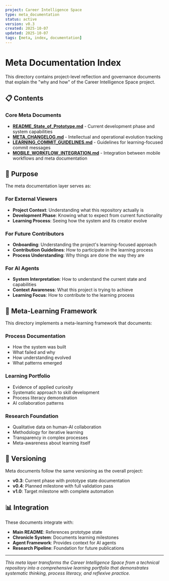 ```yaml
---
project: Career Intelligence Space
type: meta_documentation
status: active
version: v0.3
created: 2025-10-07
updated: 2025-10-07
tags: [meta, index, documentation]
---
```


# Meta Documentation Index

This directory contains project-level reflection and governance documents that explain the "why and how" of the Career Intelligence Space project.

## 📋 Contents

### Core Meta Documents
- **[README_State_of_Prototype.md](./README_State_of_Prototype.md)** - Current development phase and system capabilities
- **[META_CHANGELOG.md](./META_CHANGELOG.md)** - Intellectual and operational evolution tracking
- **[LEARNING_COMMIT_GUIDELINES.md](./LEARNING_COMMIT_GUIDELINES.md)** - Guidelines for learning-focused commit messages
- **[MOBILE_WORKFLOW_INTEGRATION.md](./MOBILE_WORKFLOW_INTEGRATION.md)** - Integration between mobile workflows and meta documentation

## 🎯 Purpose

The meta documentation layer serves as:

### For External Viewers
- **Project Context**: Understanding what this repository actually is
- **Development Phase**: Knowing what to expect from current functionality
- **Learning Process**: Seeing how the system and its creator evolve

### For Future Contributors
- **Onboarding**: Understanding the project's learning-focused approach
- **Contribution Guidelines**: How to participate in the learning process
- **Process Understanding**: Why things are done the way they are

### For AI Agents
- **System Interpretation**: How to understand the current state and capabilities
- **Context Awareness**: What this project is trying to achieve
- **Learning Focus**: How to contribute to the learning process

## 🧠 Meta-Learning Framework

This directory implements a meta-learning framework that documents:

### Process Documentation
- How the system was built
- What failed and why
- How understanding evolved
- What patterns emerged

### Learning Portfolio
- Evidence of applied curiosity
- Systematic approach to skill development
- Process literacy demonstration
- AI collaboration patterns

### Research Foundation
- Qualitative data on human-AI collaboration
- Methodology for iterative learning
- Transparency in complex processes
- Meta-awareness about learning itself

## 🔄 Versioning

Meta documents follow the same versioning as the overall project:
- **v0.3**: Current phase with prototype state documentation
- **v0.4**: Planned milestone with full validation pass
- **v1.0**: Target milestone with complete automation

## 📊 Integration

These documents integrate with:
- **Main README**: References prototype state
- **Chronicle System**: Documents learning milestones
- **Agent Framework**: Provides context for AI agents
- **Research Pipeline**: Foundation for future publications

---

*This meta layer transforms the Career Intelligence Space from a technical repository into a comprehensive learning portfolio that demonstrates systematic thinking, process literacy, and reflexive practice.*
